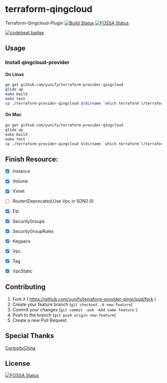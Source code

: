 # terraform-qingcloud


Terraform-Qingcloud-Plugin [![Build Status](https://travis-ci.org/yunify/terraform-provider-qingcloud.svg?branch=master)](https://travis-ci.org/yunify/terraform-provider-qingcloud)
[![FOSSA Status](https://app.fossa.io/api/projects/git%2Bgithub.com%2Frunzexia%2Fterraform-provider-qingcloud.svg?type=shield)](https://app.fossa.io/projects/git%2Bgithub.com%2Frunzexia%2Fterraform-provider-qingcloud?ref=badge_shield)

[![codebeat badge](https://codebeat.co/badges/4559529b-cb96-4120-a489-30ca998c3790)](https://codebeat.co/projects/github-com-yunify-terraform-provider-qingcloud-master)

## Usage

### Install qingcloud-provider

#### On Linux
``` bash
go get github.com/yunify/terraform-provider-qingcloud
glide up
make build
make test
cp ./terraform-provider-qingcloud $(dirname `which terraform`)/terraform-provider-qingcloud
```

#### On Mac
``` bash
go get github.com/yunify/terraform-provider-qingcloud
glide up
make build
make test
cp ./terraform-provider-qingcloud $(dirname `which terraform`)/terraform-provider-qingcloud
```

## Finish Resource:
- [x] Instance
- [x] Volume
- [x] Vxnet
- [ ] Router(Deprecated,Use Vpc in SDN2.0)
- [x] Eip
- [x] SecurityGroups
- [x] SecurityGroupRules
- [x] Keypairs
- [x] Vpc
- [x] Tag
- [x] VpcStatic


## Contributing

1. Fork it ( https://github.com/yunify/terraform-provider-qingcloud/fork )
2. Create your feature branch (`git checkout -b new-feature`)
3. Commit your changes (`git commit -asm 'Add some feature'`)
4. Push to the branch (`git push origin new-feature`)
5. Create a new Pull Request    


## Special Thanks
[CuriosityChina](https://github.com/CuriosityChina)


## License
[![FOSSA Status](https://app.fossa.io/api/projects/git%2Bgithub.com%2Frunzexia%2Fterraform-provider-qingcloud.svg?type=large)](https://app.fossa.io/projects/git%2Bgithub.com%2Frunzexia%2Fterraform-provider-qingcloud?ref=badge_large)